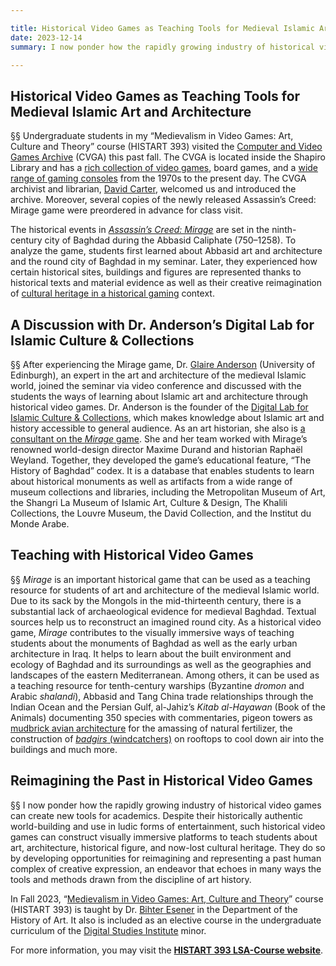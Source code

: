 ```yaml
---

title: Historical Video Games as Teaching Tools for Medieval Islamic Art and Architecture
date: 2023-12-14
summary: I now ponder how the rapidly growing industry of historical video games can create new tools for academics. Despite their historically authentic world-building and use in ludic forms of entertainment, such historical video games can construct visually immersive platforms to teach students about art, architecture, historical figures, and now-lost cultural heritage.

---
```


## **Historical Video Games as Teaching Tools for Medieval Islamic Art and Architecture**
§§
Undergraduate students in my “Medievalism in Video Games: Art, Culture and Theory” course (HISTART 393) visited the [Computer and Video Games Archive](https://www.lib.umich.edu/locations-and-hours/computer-and-video-game-archive) (CVGA) this past fall. The CVGA is located inside the Shapiro Library and has a [rich collection of video games](https://search.lib.umich.edu/catalog?filter.collection=Video+Games+-+4th+Floor&filter.location=Shapiro&library=U-M+Ann+Arbor+Libraries), board games, and a [wide range of gaming consoles](https://www.lib.umich.edu/locations-and-hours/computer-and-video-game-archive/use-archive/game-systems) from the 1970s to the present day. The CVGA archivist and librarian, [David Carter](https://www.lib.umich.edu/users/superman), welcomed us and introduced the archive. Moreover, several copies of the newly released Assassin’s Creed: Mirage game were preordered in advance for class visit.

The historical events in [*Assassin’s Creed: Mirage*](https://news.ubisoft.com/en-us/article/3q7ANVXHm68MIG99qNrPCl/assassins-creed-mirage-introduces-history-of-baghdad-feature-to-bring-players-closer-to-history) are set in the ninth-century city of Baghdad during the Abbasid Caliphate (750–1258). To analyze the game, students first learned about Abbasid art and architecture and the round city of Baghdad in my seminar. Later, they experienced how certain historical sites, buildings and figures are represented thanks to historical texts and material evidence as well as their creative reimagination of [cultural heritage in a historical gaming](https://doi.org/10.1080/13642529.2017.1256615) context.


## **A Discussion with Dr. Anderson’s Digital Lab for Islamic Culture & Collections**
§§
After experiencing the Mirage game, Dr. [Glaire Anderson](https://glairedanderson.com/) (University of Edinburgh), an expert in the art and architecture of the medieval Islamic world, joined the seminar via video conference and discussed with the students the ways of learning about Islamic art and architecture through historical video games. Dr. Anderson is the founder of the [Digital Lab for Islamic Culture & Collections](https://digitallabivcc.com/), which makes knowledge about Islamic art and history accessible to general audience. As an art historian, she also is [a consultant on the *Mirage* game](https://theconversation.com/what-the-new-assassins-creed-game-tells-us-about-ninth-century-baghdad-from-the-art-historian-who-worked-on-the-game-209755). She and her team worked with Mirage’s renowned world-design director Maxime Durand and historian Raphaël Weyland. Together, they developed the game’s educational feature, “The History of Baghdad” codex. It is a database that enables students to learn about historical monuments as well as artifacts from a wide range of museum collections and libraries, including the Metropolitan Museum of Art, the Shangri La Museum of Islamic Art, Culture & Design, The Khalili Collections, the Louvre Museum, the David Collection, and the Institut du Monde Arabe.


## **Teaching with Historical Video Games**
§§
*Mirage* is an important historical game that can be used as a teaching resource for students of art and architecture of the medieval Islamic world. Due to its sack by the Mongols in the mid-thirteenth century, there is a substantial lack of archaeological evidence for medieval Baghdad. Textual sources help us to reconstruct an imagined round city. As a historical video game, *Mirage* contributes to the visually immersive ways of teaching students about the monuments of Baghdad as well as the early urban architecture in Iraq. It helps to learn about the built environment and ecology of Baghdad and its surroundings as well as the geographies and landscapes of the eastern Mediterranean. Among others, it can be used as a teaching resource for tenth-century warships (Byzantine *dromon* and Arabic *shalandi*), Abbasid and Tang China trade relationships through the Indian Ocean and the Persian Gulf, al-Jahiz’s *Kitab al-Hayawan* (Book of the Animals) documenting 350 species with commentaries, pigeon towers as [mudbrick avian architecture](https://youtu.be/LkR-A3APsV8?si=M_ncU68Fp7esWmbh&t=287) for the amassing of natural fertilizer, the construction of [*badgirs* (windcatchers)](https://iranicaonline.org/articles/badgir-traditional-structure-for-passive-air-conditioning) on rooftops to cool down air into the buildings and much more.


## **Reimagining the Past in Historical Video Games**
§§
I now ponder how the rapidly growing industry of historical video games can create new tools for academics. Despite their historically authentic world-building and use in ludic forms of entertainment, such historical video games can construct visually immersive platforms to teach students about art, architecture, historical figure, and now-lost cultural heritage. They do so by developing opportunities for reimagining and representing a past human complex of creative expression, an endeavor that echoes in many ways the tools and methods drawn from the discipline of art history. 

In Fall 2023, “[Medievalism in Video Games: Art, Culture and Theory](https://hartgalleries.lsa.umich.edu/course_listings_f23/index.php?num=393-005h)” course (HISTART 393) is taught by Dr. [Bihter Esener](https://lsa.umich.edu/histart/people/lecturers-and-visitors/Bihter_Esener.html) in the Department of the History of Art. It also is included as an elective course in the undergraduate curriculum of the [Digital Studies Institute](https://www.digitalstudies.umich.edu/) minor.

For more information, you may visit the [**HISTART 393 LSA-Course website**](https://courses.lsa.umich.edu/medievalisminvideogames/).

